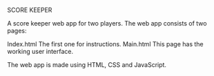 SCORE KEEPER

A score keeper web app for two players. 
The web app consists of two pages:

Index.html
The first one for instructions.
Main.html
This page has the working user interface.

The web app is made using HTML, CSS and JavaScript. 